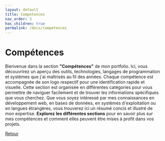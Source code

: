 ```yaml
---
layout: default
title: Competences
nav_order: 3
has_children: true
permalink: /docs/competences
---
```


# Compétences
Bienvenue dans la section **"Compétences"** de mon portfolio. Ici, vous découvrirez un aperçu des outils, technologies, langages de programmation et systèmes que j'ai maîtrisés au fil des années. Chaque compétence est accompagnée de son logo respectif pour une identification rapide et visuelle. Cette section est organisée en différentes catégories pour vous permettre de naviguer facilement et de trouver les informations spécifiques que vous cherchez. Que vous soyez intéressé par mes connaissances en développement web, en bases de données, en systèmes d'exploitation ou en langues étrangères, vous trouverez ici un résumé concis et illustré de mon expertise. **Explorez les différentes sections** pour en savoir plus sur mes compétences et comment elles peuvent être mises à profit dans vos projets.

[Retour](./index.md)
